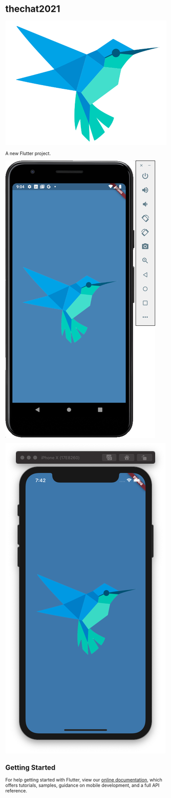 # thechat2021



![Logo](assets/logo.png "Logo")

A new Flutter project.

![Logo Android ](assets/screen_android_logo.png "Logo Android")

![Logo IOS ](assets/screenshot_IOS_logo.png "Logo IOS")


## Getting Started


For help getting started with Flutter, view our
[online documentation](https://flutter.dev/docs), which offers tutorials,
samples, guidance on mobile development, and a full API reference.

